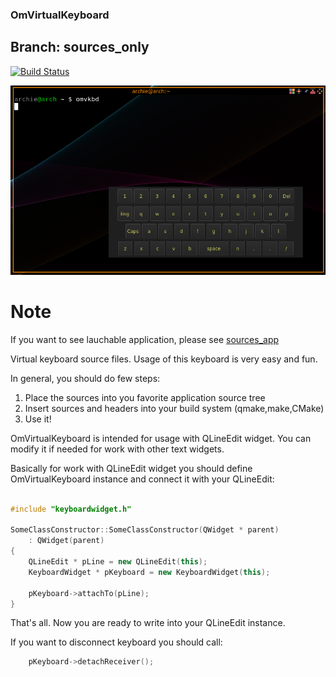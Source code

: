 ### OmVirtualKeyboard

## Branch: sources_only

[![Build Status](https://travis-ci.org/OrdinaryMind/OmVirtualKeyboard.svg?branch=develop)](https://travis-ci.com/OrdinaryMind/OmVirtualKeyboard)

<img src='https://github.com/OrdinaryMind/OmVirtualKeyboard/blob/sources_only/keyboard_sources_app.png'>

# Note
If you want to see lauchable application, please see [sources_app](https://github.com/OrdinaryMind/OmVirtualKeyboard/tree/sources_app)

Virtual keyboard source files.
Usage of this keyboard is very easy and fun.

In general, you should do few steps:

1. Place the sources into you favorite application source tree
1. Insert sources and headers into your build system (qmake,make,CMake)
1. Use it!

OmVirtualKeyboard is intended for usage with QLineEdit widget. You can
modify it if needed for work with other text widgets.

Basically for work with QLineEdit widget you should define OmVirtualKeyboard
instance and connect it with your QLineEdit:

```C++

#include "keyboardwidget.h"

SomeClassConstructor::SomeClassConstructor(QWidget * parent)
	: QWidget(parent)
{
	QLineEdit * pLine = new QLineEdit(this);
	KeyboardWidget * pKeyboard = new KeyboardWidget(this);

	pKeyboard->attachTo(pLine);
}
```

That's all. Now you are ready to write into your QLineEdit instance.

If you want to disconnect keyboard you should call:

```C++
	pKeyboard->detachReceiver();
```
